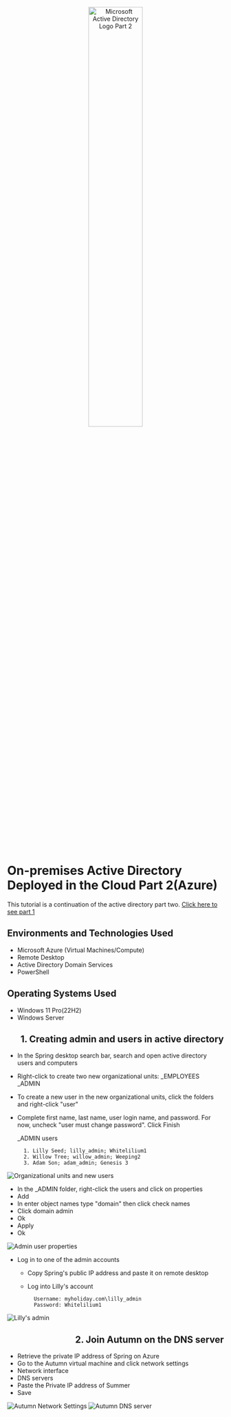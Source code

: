 <p align="center">
<img src=https://github.com/Archie735/Active-Directory-AZURE-Part-2/assets/150314129/e151a8cd-026d-4c10-9332-1aa90afc69d6 width="50%" height="auto" alt="Microsoft Active Directory Logo Part 2"/>
</p>

<h1>On-premises Active Directory Deployed in the Cloud Part 2(Azure)</h1>
This tutorial is a continuation of the active directory part two. <a href=https://github.com/Archie735/Active-Directory-AZURE-Part-1/tree/main> Click here to see part 1 </a> 


<h2>Environments and Technologies Used</h2>

- Microsoft Azure (Virtual Machines/Compute)
- Remote Desktop
- Active Directory Domain Services
- PowerShell

<h2>Operating Systems Used </h2>

- Windows 11 Pro(22H2)
- Windows Server

<h2 align="right">1. Creating admin and users in active directory</h2>

- In the Spring desktop search bar, search and open active directory users and computers
- Right-click to create two new organizational units:
      _EMPLOYEES
      _ADMIN

- To create a new user in the new organizational units, click the folders and right-click "user"
- Complete first name, last name, user login name, and password. For now, uncheck "user must change password". Click Finish

    _ADMIN users
  
        1. Lilly Seed; lilly_admin; Whitelilium1
        2. Willow Tree; willow_admin; Weeping2
        3. Adam Son; adam_admin; Genesis 3
  
<img src=https://github.com/Archie735/Active-Directory-AZURE-Part-2/assets/150314129/f382d95a-ed88-434f-b8fc-84ae69e1f4c3 alt="Organizational units and new users">

- In the _ADMIN folder, right-click the users and click on properties
- Add
- In enter object names type "domain" then click check names
- Click domain admin
- Ok
- Apply
- Ok

<img src=https://github.com/Archie735/Active-Directory-AZURE-Part-2/assets/150314129/a70c4ac0-7b32-481f-b5af-05b88dc7e5f9 alt="Admin user properties">


- Log in to one of the admin accounts
  - Copy Spring's public IP address and paste it on remote desktop
  - Log into Lilly's account
   
          Username: myholiday.com\lilly_admin
          Password: Whitelilium1
    
<img src=https://github.com/Archie735/Active-Directory-AZURE-Part-2/assets/150314129/8d54113c-090a-4626-914a-3a4aed9907b4 alt="Lilly's admin">

<h2 align="right">2. Join Autumn on the DNS server</h2>

- Retrieve the private IP address of Spring on Azure
- Go to the Autumn virtual machine and click network settings
- Network interface
- DNS servers
- Paste the Private IP address of Summer
- Save

<img src=https://github.com/Archie735/Active-Directory-AZURE-Part-2/assets/150314129/db2d57af-9f6f-43fa-8649-5e1006308454 alt="Autumn Network Settings">

<img src=https://github.com/Archie735/Active-Directory-AZURE-Part-2/assets/150314129/bdcb2629-bb36-4972-af89-ef2cf8b7b117 alt="Autumn DNS server">



